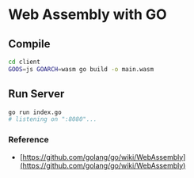 # Web Assembly with GO

## Compile

```bash
cd client
GOOS=js GOARCH=wasm go build -o main.wasm
```

## Run Server

```bash
go run index.go
# listening on ":8080"...
```

### Reference

- [https://github.com/golang/go/wiki/WebAssembly](https://github.com/golang/go/wiki/WebAssembly)
